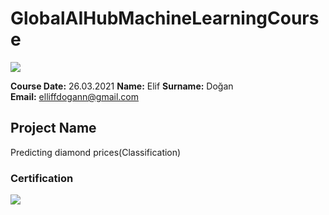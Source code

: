 # GlobalAIHubMachineLearningCourse
![](img/newlogo.png)

**Course Date:** 26.03.2021 
**Name:** Elif 
**Surname:** Doğan  
**Email:** elliffdogann@gmail.com  

## Project Name
Predicting diamond prices(Classification)

### Certification
![](img/![(https://user-images.githubusercontent.com/71514474/113122537-69668c80-921c-11eb-9030-342293717f75.png))


